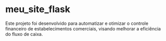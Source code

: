 # meu_site_flask
Este projeto foi desenvolvido para automatizar e otimizar o controle financeiro de estabelecimentos comerciais, visando melhorar a eficiência do fluxo de caixa.
